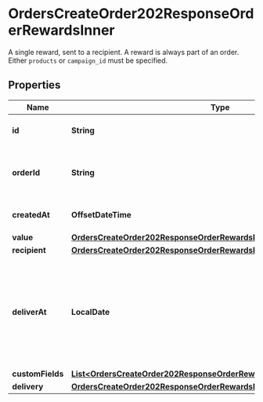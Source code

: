

# OrdersCreateOrder202ResponseOrderRewardsInner

A single reward, sent to a recipient. A reward is always part of an order.  Either `products` or `campaign_id` must be specified. 

## Properties

| Name | Type | Description | Notes |
|------------ | ------------- | ------------- | -------------|
|**id** | **String** | Tremendous ID of the reward |  [optional] |
|**orderId** | **String** | Tremendous ID of the order this reward is part of. |  [optional] |
|**createdAt** | **OffsetDateTime** | Date the reward was created |  [optional] |
|**value** | [**OrdersCreateOrder202ResponseOrderRewardsInnerValue**](OrdersCreateOrder202ResponseOrderRewardsInnerValue.md) |  |  [optional] |
|**recipient** | [**OrdersCreateOrder202ResponseOrderRewardsInnerRecipient**](OrdersCreateOrder202ResponseOrderRewardsInnerRecipient.md) |  |  [optional] |
|**deliverAt** | **LocalDate** | Timestamp of reward delivery within the next year. Note that if date-time is provided, the time values will be ignored. |  [optional] |
|**customFields** | [**List&lt;OrdersCreateOrder202ResponseOrderRewardsInnerCustomFieldsInner&gt;**](OrdersCreateOrder202ResponseOrderRewardsInnerCustomFieldsInner.md) |  |  [optional] |
|**delivery** | [**OrdersCreateOrder202ResponseOrderRewardsInnerDelivery**](OrdersCreateOrder202ResponseOrderRewardsInnerDelivery.md) |  |  [optional] |



